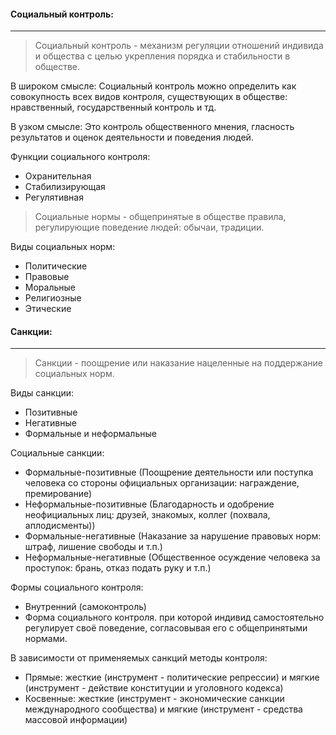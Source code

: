 #### Социальный контроль:
---
> Социальный контроль - механизм регуляции отношений индивида и общества с целью укрепления порядка и стабильности в обществе.

В широком смысле:
	Социальный контроль можно определить как совокупность всех видов контроля, существующих в обществе: нравственный, государственный контроль и тд.

В узком смысле:
	Это контроль общественного мнения, гласность результатов и оценок деятельности и поведения людей.

Функции социального контроля:
- Охранительная
- Стабилизирующая
- Регулятивная

> Социальные нормы - общепринятые в обществе правила, регулирующие поведение людей: обычаи, традиции.

Виды социальных норм:
- Политические
- Правовые
- Моральные
- Религиозные
- Этические

#### Санкции:
---
> Санкции - поощрение или наказание нацеленные на поддержание социальных норм.

Виды санкции:
- Позитивные
- Негативные
- Формальные и неформальные

Социальные санкции:
- Формальные-позитивные (Поощрение деятельности или поступка человека со стороны официальных организации: награждение, премирование)
- Неформальные-позитивные (Благодарность и одобрение неофициальных лиц: друзей, знакомых, коллег (похвала, аплодисменты))
- Формальные-негативные (Наказание за нарушение правовых норм: штраф, лишение свободы и т.п.)
- Неформальные-негативные (Общественное осуждение человека за проступок: брань, отказ подать руку и т.п.)

Формы социального контроля:
- Внутренний (самоконтроль)
- Форма социального контроля. при которой индивид самостоятельно регулирует своё поведение, согласовывая его с общепринятыми нормами.

В зависимости от применяемых санкций методы контроля:
- Прямые: жесткие (инструмент - политические репрессии) и мягкие (инструмент - действие конституции и уголовного кодекса)
- Косвенные: жесткие (инструмент - экономические санкции международного сообщества) и мягкие (инструмент - средства массовой информации)